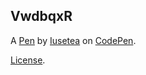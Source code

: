 VwdbqxR
-------


A [Pen](https://codepen.io/Iusetea/pen/VwdbqxR) by [Iusetea](https://codepen.io/Iusetea) on [CodePen](https://codepen.io).

[License](https://codepen.io/license/pen/VwdbqxR).